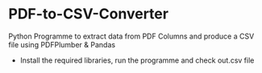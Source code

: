 # PDF-to-CSV-Converter
Python Programme to extract data from PDF Columns and produce a CSV file using PDFPlumber &amp; Pandas

- Install the required libraries, run the programme and check out.csv file
